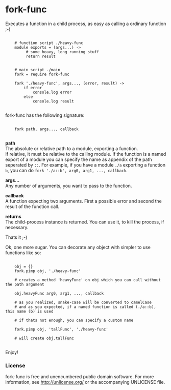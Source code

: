 # fork-func  

Executes a function in a child process, as easy as calling a ordinary function ;-)

```coffee-script
      
    # function script ./heavy-func
    module exports = (args...) ->
         # some heavy, long running stuff
         return result
         
         
    # main script ./main
    fork = require fork-func
    
    fork './heavy-func', args..., (error, result) ->
        if error
            console.log error
        else                                          
            console.log result  
                           
```
    
fork-func has the following signature:
    
```coffee-script
    
    fork path, args..., callback
    
```    

**path**    
The absolute or relative path to a module, exporting a function.     
If relative, it must be relative to the calling module. If the function is a named export of a module you can specify the name as appendix of the path seperated by ```::```.
For example, if you have a module ```./a``` exporting a function ```b```, you can do ```fork './a::b', arg0, arg1, ..., callback```.    

**args...**    
Any number of arguments, you want to pass to the function.

**callback**    
A function expecting two arguments. First a possible error and second the result of the function call.
    
**returns**    
The child-process instance is returned. You can use it, to kill the process, if necessary.
    
Thats it ;-)
    
Ok, one more sugar. You can decorate any object with simpler to use functions like so:    
    
```coffee-script
    
    obj = {}
    fork.pimp obj, './heavy-func'
    
    # creates a method 'heavyFunc' on obj which you can call without the path argument
    
    obj.heavyFunc arg0, arg1, ..., callback
    
    # as you realized, snake-case will be converted to camelCase
    # and as you expected, if a named function is called (./a::b), this name (b) is used
    
    # if thats not enough, you can specify a custom name
    
    fork.pimp obj, 'tallFunc', './heavy-func'
    
    # will create obj.tallFunc
    
````        
    
Enjoy!        
    
### License  
   
fork-func is free and unencumbered public domain software. For more information, see http://unlicense.org/ or the accompanying UNLICENSE file.



   

